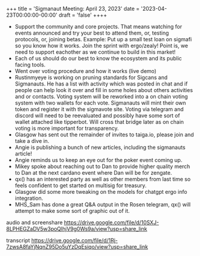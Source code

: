 +++
title = 'Sigmanaut Meeting: April 23, 2023'
date = '2023-04-23T00:00:00-00:00'
draft = 'false'
++++

- Support the community and core projects. That means watching for events announced and try your best to attend them, or, testing protocols, or, joining betas. Example: Put up a small test loan on sigmafi so you know how it works. Join the sprint with ergo/zealy! Point is, we need to support eachother as we continue to build in this market!
- Each of us should do our best to know the ecosystem and its public facing tools. 
- Went over voting procedure and how it works (live demo)
- Rustinmyeye is working on pruning standards for Sigcans and Sigmanauts. He has a list with activity which was posted in chat and if people can help look it over and fill in some holes about others activities and or contacts. Voting system will be reworked into a on chain voting system with two wallets for each vote. Sigmanauts will mint their own token and register it with the sigmavote site. Voting via telegram and discord will need to be reevaluated and possibly have some sort of wallet attached like tipperbot. Will cross that bridge later as on chain voting is more important for transparency. 
- Glasgow has sent out the remainder of invites to taiga.io, please join and take a dive in. 
- Angie is publishing a bunch of new articles, including the sigmanauts article!
- Angie reminds us to keep an eye out for the poker event coming up.
- Mikey spoke about reaching out to Dan to provide higher quality merch to Dan at the next cardano event where Dan will be for zengate. 
- qx() has an interested party as well as other members from last time so feels confident to get started on multisig for treasury.
- Glasgow did some more tweaking on the models for chatgpt ergo info integration. 
- MHS_Sam has done a great Q&A output in the Rosen telegram, qx() will attempt to make some sort of graphic out of it. 

audio and screenshare
https://drive.google.com/file/d/10SXJ-8LPHEGZaDV5w3poQlhjV9g0Ws9a/view?usp=share_link

transcript
https://drive.google.com/file/d/1Rj-7zwsA8faYjNqnZ95Do5uYzDqEsiqo/view?usp=share_link
